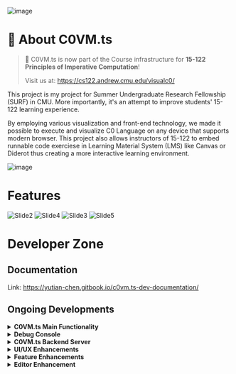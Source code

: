 ![image](https://user-images.githubusercontent.com/47029019/177197388-a7884f33-ae32-45bb-91de-139a8ff04cbf.png)

# 🤗 About C0VM.ts

> 🎉 C0VM.ts is now part of the Course infrastructure for **15-122 Principles of Imperative Computation**!
> 
> Visit us at: https://cs122.andrew.cmu.edu/visualc0/

This project is my project for Summer Undergraduate Research Fellowship (SURF) in CMU. More importantly, it's an attempt to improve students' 15-122 learning experience.

By employing various visualization and front-end technology, we made it possible to execute and visualize C0 Language on any device that supports modern browser. This project also allows instructors of 15-122 to embed runnable code exerciese in Learning Material System (LMS) like Canvas or Diderot thus creating a more interactive learning environment.

![image](https://user-images.githubusercontent.com/47029019/177198127-8f17d13b-e09f-4d1c-b214-b3bcad33e9ae.png)

# Features

![Slide2](https://user-images.githubusercontent.com/47029019/188786107-2c936dd6-f0c8-4102-9e97-f93d9c37dd39.png)
![Slide4](https://user-images.githubusercontent.com/47029019/188786411-43c66821-0f21-434f-a270-c0f500c5f5d2.png)
![Slide3](https://user-images.githubusercontent.com/47029019/188786109-3a2f0b60-d1ed-4edd-a8c8-74effcd206e2.png)
![Slide5](https://user-images.githubusercontent.com/47029019/188787516-47821a85-5cd3-4394-9b8a-318138442aa0.png)


# Developer Zone

## Documentation

Link: https://yutian-chen.gitbook.io/c0vm.ts-dev-documentation/

## Ongoing Developments 

<details>
<summary><b>C0VM.ts Main Functionality</b></summary>

- [ ] **Function**: Improve type inference system - allow struct on stack **[Breaking change required]**
- [ ] **Allocator**: Implement memory allocator with garbage collection. *(Nice to have)*
- [x] **Error Handling**: Friendly Error Message
- [x] **Function**: Type Inference System during runtime
- [x] **Function**: Show local variable’s value during runtime
- [x] **Function**: `NativeIO::Readline`
- [x] **Debug**: Check the bug when running `buggy_SSA_test.bc0` problem.
- [x] **Parser**: Deal with “dummy return value” (occurs at `void` functions)
- [x] **Future**: Map the source code line number to bytecode line number **@Iliano**
- [x] **Type Inference**: Resolve `typedef` in C0 source code automatically
- [x] **Function**: Support `NativeParse` functions
- [x] **Function**: Partially support `NativeFloat` functions (`printint` and `printhex`)
- [x] **Debugger**: Add `Details` panel in debugger options. Show all C0VM details (`V`, `S`, etc.)
- [ ] **Function**: <del>Change `NativeIO::Readline` to `async` function</del>
- [ ] **Function**: <del>Heap allocator garbage collection based on ref count</del>

</details>

<details>
<summary><b>Debug Console</b></summary>

- [ ] **Debugger**: Add garbage collection sign (pacman)
- [ ] **Debugger**: Show pointer address on hover on struct component
- [x] **Debugger**: Store break point state when user switch between BC0 and C0 mode using `toJSON` and `fromJSON` serialization methods in CodeMirror.
- [x] **Debugger**: Show function call stack
- [x] **Debugger**: Show struct field value whenever possible
- [x] **Debugger**: Show array content (elements in `arr`) whenever possible
- [x] **Debugger**: change pointer value display
- [x] **Debugger**: Expand first level by default
- [x] **Debugger**: Make struct debug display more compact
- [x] **Debugger**: Add a button/arrow on func name collapse/expand
- [x] **Debugger**: When array is not initialized, it’s by default an empty array (currently displayed as NULL)
- [x] **Debugger**: Just show the function name on debug console (not `f main` as it currently shows)
- [x] **Debugger**: Darken breakpoint column on hover
- [ ] <del>**Debugger**: Add a "step over" option?</del>

</details>

<details>
<summary><b>C0VM.ts Backend Server</b></summary>

- [x] **Server**: Change the synchronous system-calls to `async`.
- [x] **Server**: Support the -d flag option
- [x] **Server**: Documentation of Compile-code API
- [x] **Server**: Extended Bytecode format to allow c0 - bc0 correspondence
- [x] **Server**: Fix domain name problem

</details>

<details>
<summary><b>UI/UX Enhancements</b></summary>

- [ ] **UI**: flexible grid proportion *(Nice to have)*
- [ ] **React**: Encapsulate the application using `shadowRoot` in HTML *(Nice to have)*
- [x] **UX**: Shortcut key for Run and Step
- [x] **UX**: Auto Step - step the code with certain interval
- [x] **UX**: Settings - allow user to set interval
- [x] **UX**: Make it clear how to use breakpoint feature
- [x] **UI**: Replace the 🔴 Emoji for bp into CSS-based element
- [x] **UX**: Rename editor tab on <del>second-key click</del> double click
- [x] **UI**: Add gap between rows in `stacknode` of graphical debugger
- [x] **UI**: Add border to values in `stacknode`
- [x] **UI**: Optimize user workflow
- [x] **UI**: File import based on popup window dialog
- [x] **UI**: Enable/Disable buttons in main function area based on input area
- [x] **UI**: Fix CSS style of the react application page
- [x] **UI**: Right aligned variable names in stack
- [x] **UI**: Right aligned struct field names
- [x] **React**: Add breakpoint as a component state instead of global variable (which may lead to strange problems, sometimes toggled breakpoint does not work at all)
- [x] **React**: Add execution line (highlight line) as component state instead of global state

</details>

<details>
<summary><b>Feature Enhancements</b></summary>

- [x] **Feature**: Breakpoint, Step and Run
- [x] **Feature**: Show execution position
- [x] **Feature**: Compile Multiple Files
- [x] **Feature**: Compile with flags

</details>


<details>
<summary><b>Editor Enhancement</b></summary>

- [ ] **Syntax Highlighting**: Rewrite the parser generator profile to match with formal definition in `C0Reference.pdf`
- [ ] **Editor**: Import object file (`.o0` and `.o1` file)
- [ ] **Editor**: Jump to the line executing *(Nice to have)*
- [ ] **Editor**: Autocomplete for C0 Language *(Nice to have)*
- [x] **Editor**: Import project (folder)
- [x] **Editor**: Refresh & Render problem when scrolling
- [x] **Editor**: Syntax Highlighting (BC0)
- [x] **Editor**: Middle comment in BC0 in another color
- [x] **Editor**: Syntax Highlighting (C0)
- [x] **Editor**: Multiple File Editors (Tabs?)
- [x] **Syntax Highlighting**: Swap the syntax highlight between instruction and comment
- [ ] **Debug**: <del>Fix drag & drop import not working problem</del>
- [ ] **Editor**: <del>Replace Codemirror with Monaco https://microsoft.github.io/monaco-editor/</del>
- [ ] **Editor**: <del>Recover editor content based on `localStorage`</del>
- [ ] **Editor**: <del>Auto language-detection & switch</del>

</details>

